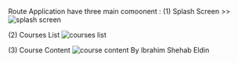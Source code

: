 Route Application have three main comoonent :
(1) Splash Screen >>
![splash screen](https://github.com/ibrahimShe7ab/RootApp/assets/136454516/5b8b7d56-08f2-42fa-bf61-a0cd6358e759)

(2) Courses List 
![courses list](https://github.com/ibrahimShe7ab/RootApp/assets/136454516/63b1652d-0e3f-4a3c-ae26-e56e4f46a04d)

(3) Course Content
![course content](https://github.com/ibrahimShe7ab/RootApp/assets/136454516/f0cbd8ac-b2ac-4bdf-9264-8f25aeab5431)
By Ibrahim Shehab Eldin
